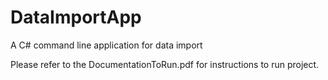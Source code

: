 # DataImportApp
A C# command line application for data import

Please refer to the DocumentationToRun.pdf for instructions to run project.
